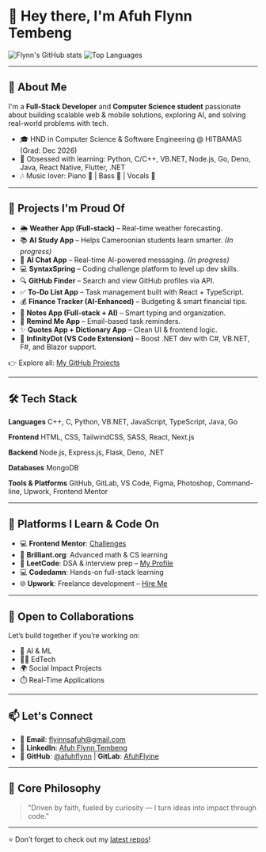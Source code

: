 # 👋 Hey there, I'm Afuh Flynn Tembeng

![Flynn's GitHub stats](https://github-readme-stats.vercel.app/api?username=afuhflynn\&show_icons=true\&theme=transparent)
![Top Languages](https://github-readme-stats.vercel.app/api/top-langs/?username=afuhflynn\&layout=donut\&theme=transparent)

---

## 🚀 About Me

I'm a **Full-Stack Developer** and **Computer Science student** passionate about building scalable web & mobile solutions, exploring AI, and solving real-world problems with tech.

* 🎓 HND in Computer Science & Software Engineering @ HITBAMAS (Grad: Dec 2026)
* 🧠 Obsessed with learning: Python, C/C++, VB.NET, Node.js, Go, Deno, Java, React Native, Flutter, .NET
* 🎶 Music lover: Piano 🎹 | Bass 🎸 | Vocals 🎤

---

## 💼 Projects I'm Proud Of

* 🌦️ **Weather App (Full-stack)** – Real-time weather forecasting.
* 📚 **AI Study App** – Helps Cameroonian students learn smarter. *(In progress)*
* 🤖 **AI Chat App** – Real-time AI-powered messaging. *(In progress)*
* 💻 **SyntaxSpring** – Coding challenge platform to level up dev skills.
* 🔍 **GitHub Finder** – Search and view GitHub profiles via API.
* ✅ **To-Do List App** – Task management built with React + TypeScript.
* 💰 **Finance Tracker (AI-Enhanced)** – Budgeting & smart financial tips.
* 📝 **Notes App (Full-stack + AI)** – Smart typing and organization.
* 🔔 **Remind Me App** – Email-based task reminders.
* ✨ **Quotes App + Dictionary App** – Clean UI & frontend logic.
* 🔵 **InfinityDot (VS Code Extension)** – Boost .NET dev with C#, VB.NET, F#, and Blazor support.

👉 Explore all: [My GitHub Projects](https://github.com/afuhflynn?tab=repositories)

---

## 🛠️ Tech Stack

**Languages**
C++, C, Python, VB.NET, JavaScript, TypeScript, Java, Go

**Frontend**
HTML, CSS, TailwindCSS, SASS, React, Next.js

**Backend**
Node.js, Express.js, Flask, Deno, .NET

**Databases**
MongoDB

**Tools & Platforms**
GitHub, GitLab, VS Code, Figma, Photoshop, Command-line, Upwork, Frontend Mentor

---

## 🧠 Platforms I Learn & Code On

* 💻 **Frontend Mentor**: [Challenges](https://www.frontendmentor.io/profile/AfuhFlynns)
* 📘 **Brilliant.org**: Advanced math & CS learning
* 🧩 **LeetCode**: DSA & interview prep – [My Profile](https://leetcode.com/u/AfuhFlyine/)
* 💻 **Codedamn**: Hands-on full-stack learning
* 🌐 **Upwork**: Freelance development – [Hire Me](https://www.upwork.com/freelancers/~01d602cb081a55ce51?mp_source=share)

---

## 🤝 Open to Collaborations

Let’s build together if you’re working on:

* 🧠 AI & ML
* 🧑‍🏫 EdTech
* 🌍 Social Impact Projects
* ⏱️ Real-Time Applications

---

## 📫 Let's Connect

* 📧 **Email**: [flyinnsafuh@gmail.com](mailto:flyinnsafuh@gmail.com)
* 🔗 **LinkedIn**: [Afuh Flynn Tembeng](https://www.linkedin.com/in/afuh-flynn-s-74289a268)
* 💼 **GitHub**: [@afuhflynn](https://github.com/afuhflynn) | **GitLab**: [AfuhFlyine](https://gitlab.com/afuhflynn)

---

## 🧬 Core Philosophy

> "Driven by faith, fueled by curiosity — I turn ideas into impact through code."

---

⭐ Don’t forget to check out my [latest repos](https://github.com/afuhflynn?tab=repositories)!
